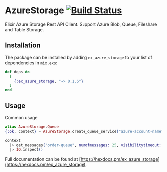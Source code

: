 # AzureStorage  [![Build Status](https://github.com/csokun/ex_azure_storage/workflows/CI/badge.svg?branch=master)](https://github.com/csokun/ex_azure_storage/actions?query=workflow%3ACI)

Elixir Azure Storage Rest API Client. Support Azure Blob, Queue, Fileshare and Table Storage.

## Installation

The package can be installed
by adding `ex_azure_storage` to your list of dependencies in `mix.exs`:

```elixir
def deps do
  [
    {:ex_azure_storage, "~> 0.1.6"}
  ]
end
```
## Usage

Common usage

```elixir
alias AzureStorage.Queue 
{:ok, context} = AzureStorage.create_queue_service("azure-account-name", "azure-account-key")

context
  |> get_messages("order-queue", numofmessages: 25, visibilitytimeout: 60)
  |> IO.inspect()
```

Full documentation can be found at [https://hexdocs.pm/ex_azure_storage](https://hexdocs.pm/ex_azure_storage).

